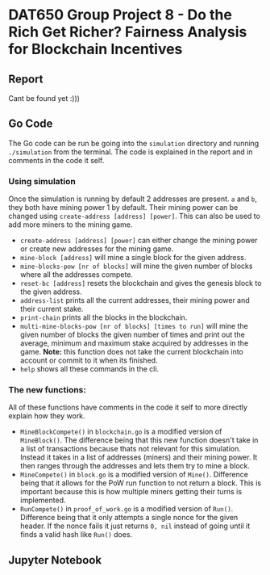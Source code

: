 # DAT650 Group Project 8 -  Do the Rich Get Richer? Fairness Analysis for Blockchain Incentives

## Report
Cant be found yet :)))

## Go Code
The Go code can be run be going into the `simulation` directory and running `./simulation` from the terminal. The code is explained in the report and in comments in the code it self.

### Using simulation
Once the simulation is running by default 2 addresses are present. `a` and `b`, they both have mining power 1 by default. Their mining power can be changed using `create-address [address] [power]`. This can also be used to add more miners to the mining game.

- `create-address [address] [power]` can either change the mining power or create new addresses for the mining game.
- `mine-block [address]` will mine a single block for the given address.
- `mine-blocks-pow [nr of blocks]` will mine the given number of blocks where all the addresses compete.
- `reset-bc [address]` resets the blockchain and gives the genesis block to the given address.
- `address-list` prints all the current addresses, their mining power and their current stake.
- `print-chain` prints all the blocks in the blockchain. 
- `multi-mine-blocks-pow [nr of blocks] [times to run]` will mine the given number of blocks the given number of times and print out the average, minimum and maximum stake acquired by addresses in the game. **Note:** this function does not take the current blockchain into account or commit to it when its finished.
- `help` shows all these commands in the cli.

### The new functions:
All of these functions have comments in the code it self to more directly explain how they work.

- `MineBlockCompete()` in `blockchain.go` is a modified version of `MineBlock()`. The difference being that this new function doesn't take in a list of transactions because thats not relevant for this simulation. Instead it takes in a list of addresses (miners) and their mining power. It then ranges through the addresses and lets them try to mine a block.
- `MineCompete()` in `block.go` is a modified version of `Mine()`. Difference being that it allows for the PoW run function to not return a block. This is important because this is how multiple miners getting their turns is implemented.
- `RunCompete()` in `proof_of_work.go` is a modified version of `Run()`. Difference being that it only attempts a single nonce for the given header. If the nonce fails it just returns `0, nil` instead of going until it finds a valid hash like `Run()` does.


## Jupyter Notebook
